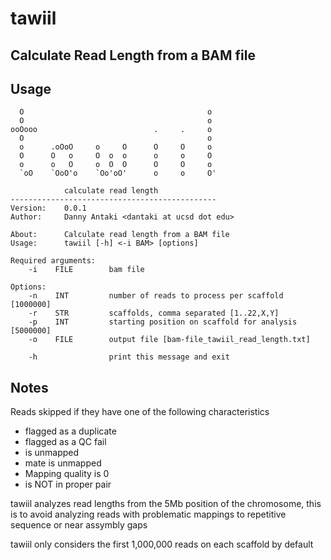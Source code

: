 # tawiil
Calculate Read Length from a BAM file
--------------------------------------

## Usage

```
  O                                         o                                              
  O                                         o
ooOooo                          .     .     o
  O                                         o
  o      .oOoO     o     O      O     O     o 
  O      O   o     O  o  o      o     o     O 
  o      o   O     o  O  O      O     O     o 
  `oO    `OoO'o    `Oo'oO'      o     o     O'

            calculate read length
----------------------------------------------
Version:    0.0.1
Author:     Danny Antaki <dantaki at ucsd dot edu>

About:      Calculate read length from a BAM file
Usage:      tawiil [-h] <-i BAM> [options]

Required arguments:
    -i    FILE        bam file

Options:
    -n    INT         number of reads to process per scaffold [1000000]
    -r    STR         scaffolds, comma separated [1..22,X,Y]
    -p    INT         starting position on scaffold for analysis [5000000]
    -o    FILE        output file [bam-file_tawiil_read_length.txt]

    -h                print this message and exit

```

## Notes

Reads skipped if they have one of the following characteristics

* flagged as a duplicate
* flagged as a QC fail
* is unmapped
* mate is unmapped
* Mapping quality is 0
* is NOT in proper pair

tawiil analyzes read lengths from the 5Mb position of the chromosome, this is to avoid analyzing reads with problematic mappings to repetitive sequence or near assymbly gaps 

tawiil only considers the first 1,000,000 reads on each scaffold by default 

